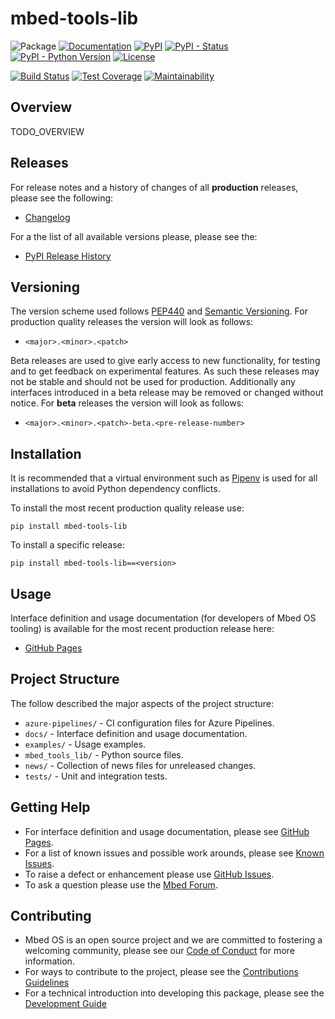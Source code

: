 # mbed-tools-lib

![Package](https://img.shields.io/badge/Package-mbed-tools-lib-lightgrey)
[![Documentation](https://img.shields.io/badge/Documentation-GitHub_Pages-blue)](https://armmbed.github.io/mbed-tools-lib)
[![PyPI](https://img.shields.io/pypi/v/mbed-tools-lib)](https://pypi.org/project/mbed-tools-lib/)
[![PyPI - Status](https://img.shields.io/pypi/status/mbed-tools-lib)](https://pypi.org/project/mbed-tools-lib/)
[![PyPI - Python Version](https://img.shields.io/pypi/pyversions/mbed-tools-lib)](https://pypi.org/project/mbed-tools-lib/)
[![License](https://img.shields.io/badge/License-Apache%202.0-blue.svg)](https://github.com/ARMmbed/mbed-tools-lib/blob/master/LICENSE)

[![Build Status]()](TODO_AZURE)
[![Test Coverage](https://codecov.io/gh/ARMmbed/mbed-tools-lib/branch/master/graph/badge.svg)](https://codecov.io/gh/ARMmbed/mbed-tools-lib)
[![Maintainability]()](TODO_CODE_CLIMATE)

## Overview

TODO_OVERVIEW

## Releases

For release notes and a history of changes of all **production** releases, please see the following:

- [Changelog](https://github.com/ARMmbed/mbed-tools-lib/blob/master/CHANGELOG.md)

For a the list of all available versions please, please see the:

- [PyPI Release History](https://pypi.org/project/mbed-tools-lib/#history)

## Versioning

The version scheme used follows [PEP440](https://www.python.org/dev/peps/pep-0440/) and 
[Semantic Versioning](https://semver.org/). For production quality releases the version will look as follows:

- `<major>.<minor>.<patch>`

Beta releases are used to give early access to new functionality, for testing and to get feedback on experimental 
features. As such these releases may not be stable and should not be used for production. Additionally any interfaces
introduced in a beta release may be removed or changed without notice. For **beta** releases the version will look as
follows:

- `<major>.<minor>.<patch>-beta.<pre-release-number>`

## Installation

It is recommended that a virtual environment such as [Pipenv](https://github.com/pypa/pipenv/blob/master/README.md) is
used for all installations to avoid Python dependency conflicts.

To install the most recent production quality release use:

```
pip install mbed-tools-lib
```

To install a specific release:

```
pip install mbed-tools-lib==<version>
```

## Usage

Interface definition and usage documentation (for developers of Mbed OS tooling) is available for the most recent
production release here:

- [GitHub Pages](https://armmbed.github.io/mbed-tools-lib)

## Project Structure

The follow described the major aspects of the project structure:

- `azure-pipelines/` - CI configuration files for Azure Pipelines.
- `docs/` - Interface definition and usage documentation.
- `examples/` - Usage examples.
- `mbed_tools_lib/` - Python source files.
- `news/` - Collection of news files for unreleased changes.
- `tests/` - Unit and integration tests.

## Getting Help

- For interface definition and usage documentation, please see [GitHub Pages](https://armmbed.github.io/mbed-tools-lib).
- For a list of known issues and possible work arounds, please see [Known Issues](KNOWN_ISSUES.md).
- To raise a defect or enhancement please use [GitHub Issues](https://github.com/ARMmbed/mbed-tools-lib/issues).
- To ask a question please use the [Mbed Forum](https://forums.mbed.com/).

## Contributing

- Mbed OS is an open source project and we are committed to fostering a welcoming community, please see our
  [Code of Conduct](https://github.com/ARMmbed/mbed-tools-lib/blob/master/CODE_OF_CONDUCT.md) for more information.
- For ways to contribute to the project, please see the [Contributions Guidelines](https://github.com/ARMmbed/mbed-tools-lib/blob/master/CONTRIBUTING.md)
- For a technical introduction into developing this package, please see the [Development Guide](https://github.com/ARMmbed/mbed-tools-lib/blob/master/DEVELOPMENT.md)
